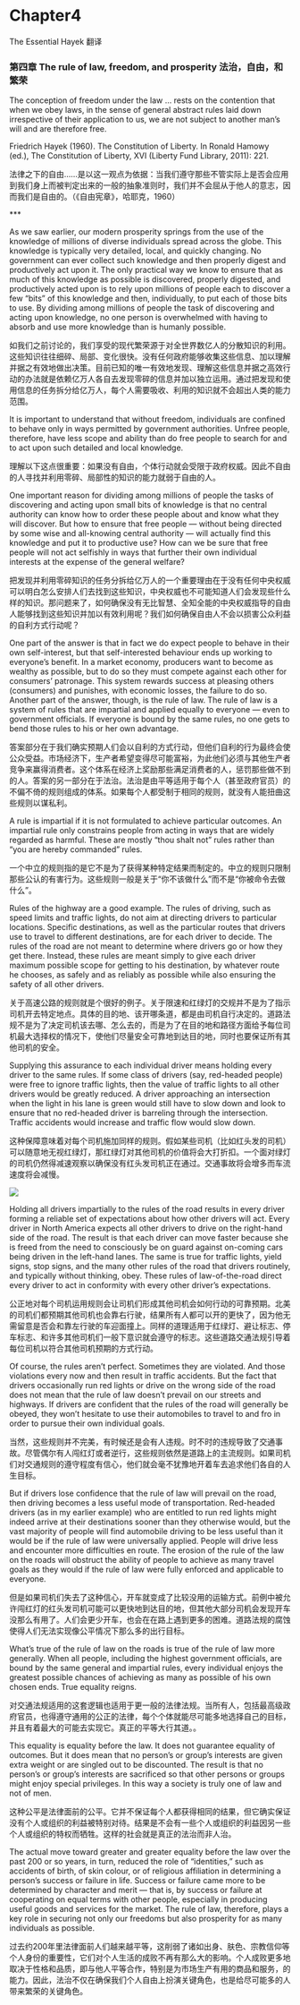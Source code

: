 # Chapter4

The Essential Hayek 翻译

### 第四章 The rule of law, freedom, and prosperity 法治，自由，和繁荣

The conception of freedom under the law ... rests on the contention that when we obey laws, in the sense of general abstract rules laid down irrespective of their application to us, we are not subject to another man’s will and are therefore free.

Friedrich Hayek (1960). The Constitution of Liberty. In Ronald Hamowy (ed.), The Constitution of Liberty, XVI (Liberty Fund Library, 2011): 221.

法律之下的自由……是以这一观点为依据：当我们遵守那些不管实际上是否会应用到我们身上而被判定出来的一般的抽象准则时，我们并不会屈从于他人的意志，因而我们是自由的。（《自由宪章》，哈耶克，1960）

\*\*\*

As we saw earlier, our modern prosperity springs from the use of the knowledge of millions of diverse individuals spread across the globe. This knowledge is typically very detailed, local, and quickly changing. No government can ever collect such knowledge and then properly digest and productively act upon it. The only practical way we know to ensure that as much of this knowledge as possible is discovered, properly digested, and productively acted upon is to rely upon millions of people each to discover a few “bits” of this knowledge and then, individually, to put each of those bits to use. By dividing among millions of people the task of discovering and acting upon knowledge, no one person is overwhelmed with having to absorb and use more knowledge than is humanly possible.

如我们之前讨论的，我们享受的现代繁荣源于对全世界数亿人的分散知识的利用。这些知识往往细碎、局部、变化很快。没有任何政府能够收集这些信息、加以理解并据之有效地做出决策。目前已知的唯一有效地发现、理解这些信息并据之高效行动的办法就是依赖亿万人各自去发现零碎的信息并加以独立运用。通过把发现和使用信息的任务拆分给亿万人，每个人需要吸收、利用的知识就不会超出人类的能力范围。

It is important to understand that without freedom, individuals are confined to behave only in ways permitted by government authorities. Unfree people, therefore, have less scope and ability than do free people to search for and to act upon such detailed and local knowledge.

理解以下这点很重要：如果没有自由，个体行动就会受限于政府权威。因此不自由的人寻找并利用零碎、局部性的知识的能力就弱于自由的人。

One important reason for dividing among millions of people the tasks of discovering and acting upon small bits of knowledge is that no central authority can know how to order these people about and know what they will discover. But how to ensure that free people — without being directed by some wise and all-knowing central authority — will actually find this knowledge and put it to productive use? How can we be sure that free people will not act selfishly in ways that further their own individual interests at the expense of the general welfare?

把发现并利用零碎知识的任务分拆给亿万人的一个重要理由在于没有任何中央权威可以明白怎么安排人们去找到这些知识，中央权威也不可能知道人们会发现些什么样的知识。那问题来了，如何确保没有无比智慧、全知全能的中央权威指导的自由人能够找到这些知识并加以有效利用呢？我们如何确保自由人不会以损害公众利益的自利方式行动呢？

One part of the answer is that in fact we do expect people to behave in their own self-interest, but that self-interested behaviour ends up working to everyone’s benefit. In a market economy, producers want to become as wealthy as possible, but to do so they must compete against each other for consumers’ patronage. This system rewards success at pleasing others (consumers) and punishes, with economic losses, the failure to do so. Another part of the answer, though, is the rule of law. The rule of law is a system of rules that are impartial and applied equally to everyone — even to government officials. If everyone is bound by the same rules, no one gets to bend those rules to his or her own advantage.

答案部分在于我们确实预期人们会以自利的方式行动，但他们自利的行为最终会使公众受益。市场经济下，生产者希望变得尽可能富裕，为此他们必须与其他生产者竞争来赢得消费者。这个体系在经济上奖励那些满足消费者的人，惩罚那些做不到的人。答案的另一部分在于法治。法治是由平等适用于每个人（甚至政府官员）的不偏不倚的规则组成的体系。如果每个人都受制于相同的规则，就没有人能扭曲这些规则以谋私利。

A rule is impartial if it is not formulated to achieve particular outcomes. An impartial rule only constrains people from acting in ways that are widely regarded as harmful. These are mostly “thou shalt not” rules rather than “you are hereby commanded” rules.

一个中立的规则指的是它不是为了获得某种特定结果而制定的。中立的规则只限制那些公认的有害行为。这些规则一般是关于“你不该做什么”而不是“你被命令去做什么”。

Rules of the highway are a good example. The rules of driving, such as speed limits and traffic lights, do not aim at directing drivers to particular locations. Specific destinations, as well as the particular routes that drivers use to travel to different destinations, are for each driver to decide. The rules of the road are not meant to determine where drivers go or how they get there. Instead, these rules are meant simply to give each driver maximum possible scope for getting to his destination, by whatever route he chooses, as safely and as reliably as possible while also ensuring the safety of all other drivers.

关于高速公路的规则就是个很好的例子。关于限速和红绿灯的交规并不是为了指示司机开去特定地点。具体的目的地、该开哪条道，都是由司机自行决定的。道路法规不是为了决定司机该去哪、怎么去的，而是为了在目的地和路径方面给予每位司机最大选择权的情况下，使他们尽量安全可靠地到达目的地，同时也要保证所有其他司机的安全。

Supplying this assurance to each individual driver means holding every driver to the same rules. If some class of drivers (say, red-headed people) were free to ignore traffic lights, then the value of traffic lights to all other drivers would be greatly reduced. A driver approaching an intersection when the light in his lane is green would still have to slow down and look to ensure that no red-headed driver is barreling through the intersection. Traffic accidents would increase and traffic flow would slow down.

这种保障意味着对每个司机施加同样的规则。假如某些司机（比如红头发的司机）可以随意地无视红绿灯，那红绿灯对其他司机的价值将会大打折扣。一个面对绿灯的司机仍然得减速观察以确保没有红头发司机正在通过。交通事故将会增多而车流速度将会减慢。

![](GitBook/Images/4\_1.jpg)

Holding all drivers impartially to the rules of the road results in every driver forming a reliable set of expectations about how other drivers will act. Every driver in North America expects all other drivers to drive on the right-hand side of the road. The result is that each driver can move faster because she is freed from the need to consciously be on guard against on-coming cars being driven in the left-hand lanes. The same is true for traffic lights, yield signs, stop signs, and the many other rules of the road that drivers routinely, and typically without thinking, obey. These rules of law-of-the-road direct every driver to act in conformity with every other driver’s expectations.

公正地对每个司机运用规则会让司机们形成其他司机会如何行动的可靠预期。北美的司机们都预期其他司机也会靠右行驶，结果所有人都可以开的更快了，因为他无需留意是否会和靠左行驶的车迎面撞上。同样的道理适用于红绿灯、避让标志、停车标志、和许多其他司机们一般下意识就会遵守的标志。这些道路交通法规引导着每位司机以符合其他司机预期的方式行动。

Of course, the rules aren’t perfect. Sometimes they are violated. And those violations every now and then result in traffic accidents. But the fact that drivers occasionally run red lights or drive on the wrong side of the road does not mean that the rule of law doesn’t prevail on our streets and highways. If drivers are confident that the rules of the road will generally be obeyed, they won’t hesitate to use their automobiles to travel to and fro in order to pursue their own individual goals.

当然，这些规则并不完美，有时候还是会有人违规。时不时的违规导致了交通事故。尽管偶尔有人闯红灯或者逆行，这些规则依然是道路上的主流规则。如果司机们对交通规则的遵守程度有信心，他们就会毫不犹豫地开着车去追求他们各自的人生目标。

But if drivers lose confidence that the rule of law will prevail on the road, then driving becomes a less useful mode of transportation. Red-headed drivers (as in my earlier example) who are entitled to run red lights might indeed arrive at their destinations sooner than they otherwise would, but the vast majority of people will find automobile driving to be less useful than it would be if the rule of law were universally applied. People will drive less and encounter more difficulties en route. The erosion of the rule of the law on the roads will obstruct the ability of people to achieve as many travel goals as they would if the rule of law were fully enforced and applicable to everyone.

但是如果司机们失去了这种信心，开车就变成了比较没用的运输方式。前例中被允许闯红灯的红头发司机可能可以更快地到达目的地，但其他大部分司机会发现开车没那么有用了。人们会更少开车，也会在在路上遇到更多的困难。道路法规的腐蚀使得人们无法实现像公平情况下那么多的出行目标。

What’s true of the rule of law on the roads is true of the rule of law more generally. When all people, including the highest government officials, are bound by the same general and impartial rules, every individual enjoys the greatest possible chances of achieving as many as possible of his own chosen ends. True equality reigns.

对交通法规适用的这套逻辑也适用于更一般的法律法规。当所有人，包括最高级政府官员，也得遵守通用的公正的法律，每个个体就能尽可能多地选择自己的目标，并且有着最大的可能去实现它。真正的平等大行其道。。

This equality is equality before the law. It does not guarantee equality of outcomes. But it does mean that no person’s or group’s interests are given extra weight or are singled out to be discounted. The result is that no person’s or group’s interests are sacrificed so that other persons or groups might enjoy special privileges. In this way a society is truly one of law and not of men.

这种公平是法律面前的公平。它并不保证每个人都获得相同的结果，但它确实保证没有个人或组织的利益被特别对待。结果是不会有一些个人或组织的利益因另一些个人或组织的特权而牺牲。这样的社会就是真正的法治而非人治。

The actual move toward greater and greater equality before the law over the past 200 or so years, in turn, reduced the role of “identities,” such as accidents of birth, of skin colour, or of religious affiliation in determining a person’s success or failure in life. Success or failure came more to be determined by character and merit — that is, by success or failure at cooperating on equal terms with other people, especially in producing useful goods and services for the market. The rule of law, therefore, plays a key role in securing not only our freedoms but also prosperity for as many individuals as possible.

过去约200年里法律面前人们越来越平等，这削弱了诸如出身、肤色、宗教信仰等个人身份的重要性，它们对个人生活的成败不再有那么大的影响。个人成败更多地取决于性格和品质，即与他人平等合作，特别是为市场生产有用的商品和服务，的能力。因此，法治不仅在确保我们个人自由上扮演关键角色，也是给尽可能多的人带来繁荣的关键角色。
